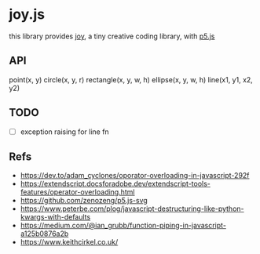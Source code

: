 # joy.js

this library provides [joy](https://github.com/fossunited/joy), a tiny creative coding library, with [p5.js](http://p5js.org/) 

## API 

point(x, y)
circle(x, y, r)
rectangle(x, y, w, h)
ellipse(x, y, w, h)
line(x1, y1, x2, y2)

## TODO

- [ ] exception raising for line fn


## Refs

  - https://dev.to/adam_cyclones/oporator-overloading-in-javascript-292f
  - https://extendscript.docsforadobe.dev/extendscript-tools-features/operator-overloading.html
  - https://github.com/zenozeng/p5.js-svg
  - https://www.peterbe.com/plog/javascript-destructuring-like-python-kwargs-with-defaults
  - https://medium.com/@ian_grubb/function-piping-in-javascript-a125b0876a2b
  - https://www.keithcirkel.co.uk/

